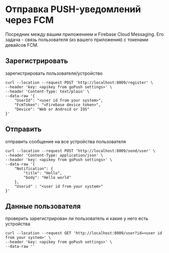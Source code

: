 # Отправка PUSH-уведомлений через FCM
Посредник между вашим приложением и Firebase Cloud Messaging. 
Его задача - связь пользователя (из вашего приложения) с токенами девайсов FCM.

## Зарегистрировать
зарегистрировать пользователя/устройство

```
curl --location --request POST 'http://localhost:8009/register' \
--header 'key: <apikey from goPush settings>' \
--header 'Content-Type: text/plain' \
--data-raw '{
    "UserId": "<user id from your system>",
    "FcmToken": "<Firebase device token>",
    "Device": "Web or Android or IOS"
}'
```

## Отправить
отправить сообщение на все устройства пользователя

```
curl --location --request POST 'http://localhost:8009/send/user' \
--header 'Content-Type: application/json' \
--header 'key: <apikey from goPush settings>' \
--data-raw '{
    "Notification": {
        "title": "Hello",
        "body": "Hello world"
    },
    "Userid" : "<user id from your system>"
}'
```

## Данные пользователя
проверить зарегистрирован ли пользователь и какие у него есть устройства

```
curl --location --request GET 'http://localhost:8009/user?id=<user id from your system>' \
--header 'key: <apikey from goPush settings>' \
--data-raw ''
```
